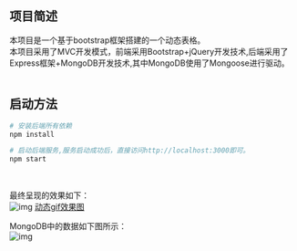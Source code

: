 ## 项目简述
本项目是一个基于bootstrap框架搭建的一个动态表格。</br>
本项目采用了MVC开发模式，前端采用Bootstrap+jQuery开发技术,后端采用了Express框架+MongoDB开发技术,其中MongoDB使用了Mongoose进行驱动。</br>
</br>
## 启动方法
``` bash
# 安装后端所有依赖
npm install

# 启动后端服务,服务启动成功后，直接访问http://localhost:3000即可。
npm start

```
</br>

最终呈现的效果如下：</br>
![img](https://node.0doit.cn/img/bootstrap08.png)
[动态gif效果图](https://node.0doit.cn/img/5855360500.gif) 

MongoDB中的数据如下图所示：</br>
![img](https://node.0doit.cn/img/database.png)




